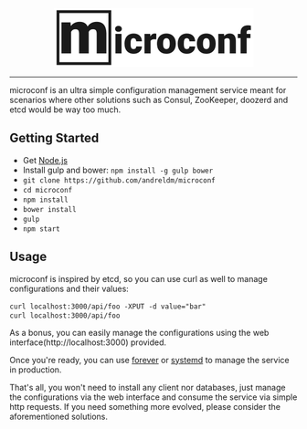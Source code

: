 <p align="center">
    <img width="349" height="103" alt="logo" src="https://raw.githubusercontent.com/andreldm/microconf/1185effa9386fb834f9764fabd3d807a6ca90032/assets/logo.png">
</p>

---

microconf is an ultra simple configuration management service meant for scenarios where other solutions such as Consul, ZooKeeper, doozerd and etcd would be way too much.

## Getting Started

* Get [Node.js](https://nodejs.org/)
* Install gulp and bower: `npm install -g gulp bower`
* `git clone https://github.com/andreldm/microconf`
* `cd microconf`
* `npm install`
* `bower install`
* `gulp`
* `npm start`

## Usage

microconf is inspired by etcd, so you can use curl as well to manage configurations and their values:

```
curl localhost:3000/api/foo -XPUT -d value="bar"
curl localhost:3000/api/foo
```

As a bonus, you can easily manage the configurations using the web interface(http://localhost:3000) provided.

Once you're ready, you can use [forever](https://www.npmjs.com/package/forever) or [systemd](https://www.digitalocean.com/community/tutorials/how-to-deploy-node-js-applications-using-systemd-and-nginx#systemd-setup) to manage the service in production.

That's all, you won't need to install any client nor databases, just manage the configurations via the web interface and consume the service via simple http requests. If you need something more evolved, please consider the aforementioned solutions.
